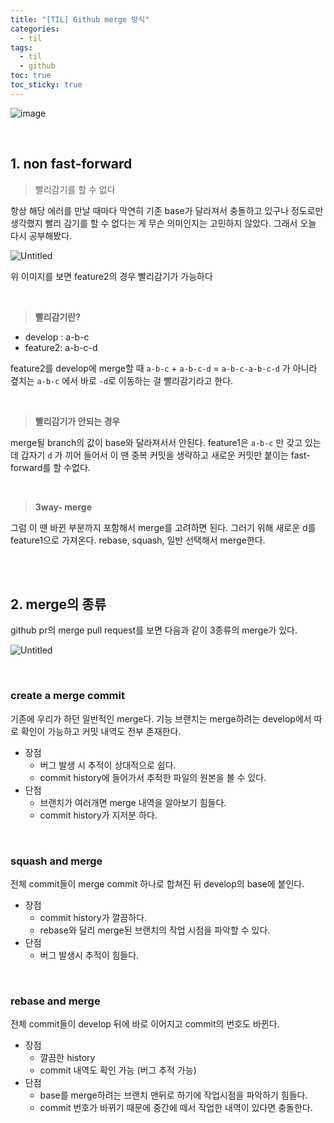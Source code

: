 ```yaml
---
title: "[TIL] Github merge 방식"
categories:
  - til
tags:
  - til
  - github
toc: true
toc_sticky: true
---
```


![image](https://user-images.githubusercontent.com/79133602/161557696-fe3b688d-f6d2-4073-a18f-8d57377acaa7.png)

<br/>

## 1. non fast-forward

> 빨리감기를 할 수 없다

항상 해당 에러를 만날 때마다 막연히 기존 base가 달라져서 충돌하고 있구나 정도로만 생각했지 빨리 감기를 할 수 없다는 게 무슨 의미인지는 고민하지 않았다. 그래서 오늘 다시 공부해봤다.

![Untitled](https://s3-us-west-2.amazonaws.com/secure.notion-static.com/c51ef3f1-99c2-4147-b5e9-71469e95c7b1/Untitled.png)

위 이미지를 보면 feature2의 경우 빨리감기가 가능하다

<br/>

> **빨리감기란?**

- develop : a-b-c
- feature2: a-b-c-d

feature2를 develop에 merge할 때 `a-b-c` + `a-b-c-d` = `a-b-c-a-b-c-d` 가 아니라 곂치는 `a-b-c`
에서 바로 `-d`로 이동하는 걸 빨리감기라고 한다.

<br/>

> **빨리감기가 안되는 경우**

merge될 branch의 값이 base와 달라져서서 안된다. feature1은 `a-b-c` 만 갖고 있는데 갑자기 `d`
가 끼어 들어서 이 땐 중복 커밋을 생략하고 새로운 커밋만 붙이는 fast-forward를 할 수없다.

<br/>

> **3way- merge**

그럼 이 땐 바뀐 부분까지 포함해서 merge를 고려하면 된다. 그러기 위해 새로운 d를 feature1으로 가져온다. rebase, squash, 일반 선택해서 merge한다.

<br/><br/>

## 2. merge의 종류

github pr의 merge pull request를 보면 다음과 같이 3종류의 merge가 있다.

![Untitled](https://s3-us-west-2.amazonaws.com/secure.notion-static.com/696edf0b-e26b-4f6c-aea9-a99006d6209f/Untitled.png)

<br/>

### create a merge commit

기존에 우리가 하던 일반적인 merge다. 기능 브랜치는 merge하려는 develop에서 따로 확인이 가능하고 커밋 내역도 전부 존재한다.

- 장점
  - 버그 발생 시 추적이 상대적으로 쉽다.
  - commit history에 들어가서 추적한 파일의 원본을 볼 수 있다.
- 단점
  - 브랜치가 여러개면 merge 내역을 알아보기 힘들다.
  - commit history가 지저분 하다.

<br/>

### squash and merge

전체 commit들이 merge commit 하나로 합쳐진 뒤 develop의 base에 붙인다.

- 장점
  - commit history가 깔끔하다.
  - rebase와 달리 merge된 브랜치의 작업 시점을 파악할 수 있다.
- 단점
  - 버그 발생시 추적이 힘들다.

<br/>

### rebase and merge

전체 commit들이 develop 뒤에 바로 이어지고 commit의 번호도 바뀐다.

- 장점
  - 깔끔한 history
  - commit 내역도 확인 가능 (버그 추적 가능)
- 단점
  - base를 merge하려는 브랜치 맨뒤로 하기에 작업시점을 파악하기 힘들다.
  - commit 번호가 바뀌기 때문에 중간에 떼서 작업한 내역이 있다면 충돌한다.
